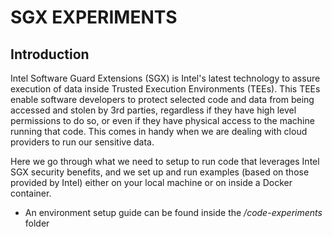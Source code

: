 # SGX EXPERIMENTS

## Introduction
Intel Software Guard Extensions (SGX) is Intel's latest technology to assure execution of data inside Trusted Execution Environments (TEEs). This TEEs enable software developers to protect selected code and data from being accessed and stolen by 3rd parties, regardless if they have high level permissions to do so, or even if they have physical access to the machine running that code. This comes in handy when we are dealing with cloud providers to run our sensitive data.

Here we go through what we need to setup to run code that leverages Intel SGX security benefits, and we set up and run examples (based on those provided by Intel) either on your local machine or on inside a Docker container.

* An environment setup guide can be found inside the */code-experiments* folder
